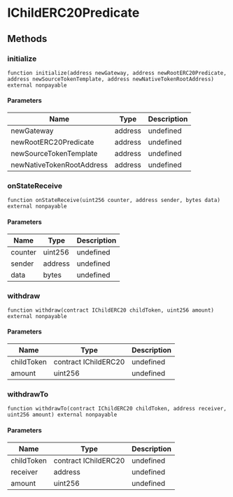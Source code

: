 # IChildERC20Predicate









## Methods

### initialize

```solidity
function initialize(address newGateway, address newRootERC20Predicate, address newSourceTokenTemplate, address newNativeTokenRootAddress) external nonpayable
```





#### Parameters

| Name | Type | Description |
|---|---|---|
| newGateway | address | undefined |
| newRootERC20Predicate | address | undefined |
| newSourceTokenTemplate | address | undefined |
| newNativeTokenRootAddress | address | undefined |

### onStateReceive

```solidity
function onStateReceive(uint256 counter, address sender, bytes data) external nonpayable
```





#### Parameters

| Name | Type | Description |
|---|---|---|
| counter | uint256 | undefined |
| sender | address | undefined |
| data | bytes | undefined |

### withdraw

```solidity
function withdraw(contract IChildERC20 childToken, uint256 amount) external nonpayable
```





#### Parameters

| Name | Type | Description |
|---|---|---|
| childToken | contract IChildERC20 | undefined |
| amount | uint256 | undefined |

### withdrawTo

```solidity
function withdrawTo(contract IChildERC20 childToken, address receiver, uint256 amount) external nonpayable
```





#### Parameters

| Name | Type | Description |
|---|---|---|
| childToken | contract IChildERC20 | undefined |
| receiver | address | undefined |
| amount | uint256 | undefined |




